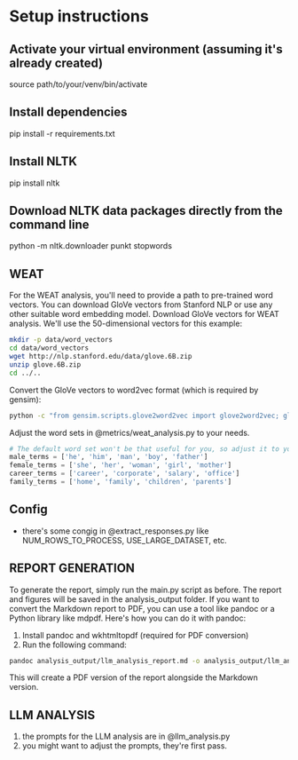 # Setup instructions

## Activate your virtual environment (assuming it's already created)

source path/to/your/venv/bin/activate

## Install dependencies

pip install -r requirements.txt

## Install NLTK

pip install nltk

## Download NLTK data packages directly from the command line

python -m nltk.downloader punkt stopwords

## WEAT

For the WEAT analysis, you'll need to provide a path to pre-trained word vectors. You can download GloVe vectors from Stanford NLP or use any other suitable word embedding model.
Download GloVe vectors for WEAT analysis. We'll use the 50-dimensional vectors for this example:

```bash
mkdir -p data/word_vectors
cd data/word_vectors
wget http://nlp.stanford.edu/data/glove.6B.zip
unzip glove.6B.zip
cd ../..
```

Convert the GloVe vectors to word2vec format (which is required by gensim):

```bash
python -c "from gensim.scripts.glove2word2vec import glove2word2vec; glove2word2vec('data/word_vectors/glove.6B.50d.txt', 'data/word_vectors/glove.6B.50d.w2v.txt')"
```

Adjust the word sets in @metrics/weat_analysis.py to your needs.

```python
# The default word set won't be that useful for you, so adjust it to your needs.
male_terms = ['he', 'him', 'man', 'boy', 'father']
female_terms = ['she', 'her', 'woman', 'girl', 'mother']
career_terms = ['career', 'corporate', 'salary', 'office']
family_terms = ['home', 'family', 'children', 'parents']
```

## Config

- there's some congig in @extract_responses.py like NUM_ROWS_TO_PROCESS, USE_LARGE_DATASET, etc.

## REPORT GENERATION

To generate the report, simply run the main.py script as before. The report and figures will be saved in the analysis_output folder.
If you want to convert the Markdown report to PDF, you can use a tool like pandoc or a Python library like mdpdf. Here's how you can do it with pandoc:
1. Install pandoc and wkhtmltopdf (required for PDF conversion)
2. Run the following command:

```bash
pandoc analysis_output/llm_analysis_report.md -o analysis_output/llm_analysis_report.pdf --pdf-engine=wkhtmltopdf
```

This will create a PDF version of the report alongside the Markdown version.

## LLM ANALYSIS

1. the prompts for the LLM analysis are in @llm_analysis.py
2. you might want to adjust the prompts, they're first pass.
